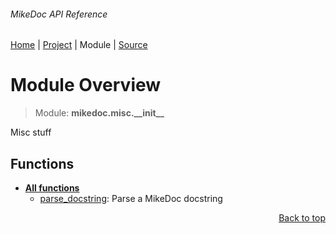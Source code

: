###### MikeDoc API Reference
[Home](/docs/api/README.md) | [Project](/README.md) | Module | [Source](/mikedoc/misc/__init__.py)

# Module Overview
> Module: **mikedoc.misc.\_\_init\_\_**

Misc stuff

## Functions
- [**All functions**](/docs/api/modules/mikedoc/misc/__init__/funcs.md)
    - [parse\_docstring](/docs/api/modules/mikedoc/misc/__init__/funcs.md#parse_docstring): Parse a MikeDoc docstring

<p align="right"><a href="#mikedoc-api-reference">Back to top</a></p>
